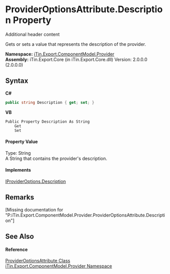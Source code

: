# ProviderOptionsAttribute.Description Property 
Additional header content 

Gets or sets a value that represents the description of the provider.

**Namespace:**&nbsp;<a href="N_iTin_Export_ComponentModel_Provider">iTin.Export.ComponentModel.Provider</a><br />**Assembly:**&nbsp;iTin.Export.Core (in iTin.Export.Core.dll) Version: 2.0.0.0 (2.0.0.0)

## Syntax

**C#**<br />
``` C#
public string Description { get; set; }
```

**VB**<br />
``` VB
Public Property Description As String
	Get
	Set
```


#### Property Value
Type: String<br />A String that contains the provider's description.

#### Implements
<a href="P_iTin_Export_ComponentModel_Provider_IProviderOptions_Description">IProviderOptions.Description</a><br />

## Remarks
\[Missing <remarks> documentation for "P:iTin.Export.ComponentModel.Provider.ProviderOptionsAttribute.Description"\]

## See Also


#### Reference
<a href="T_iTin_Export_ComponentModel_Provider_ProviderOptionsAttribute">ProviderOptionsAttribute Class</a><br /><a href="N_iTin_Export_ComponentModel_Provider">iTin.Export.ComponentModel.Provider Namespace</a><br />
